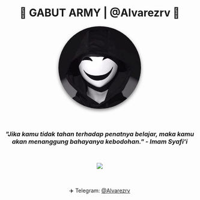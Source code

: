 <h1 align="center">🚀 GABUT ARMY | @Alvarezrv 🚀</h1>

<p align="center">
  <img src="profile.jpg" width="220" style="border-radius: 50%; box-shadow: 0 4px 8px rgba(0,0,0,0.5);">
</p>

<br>

<h3 align="center">
  <i>"Jika kamu tidak tahan terhadap penatnya belajar, maka kamu akan menanggung bahayanya kebodohan." - Imam Syafi'i</i>
</h3>

<br>

<p align="center">
  <img src="https://media.tenor.com/4B6bGkU8kVgAAAAC/sad-crying.gif" width="250">
</p>

<br>

<p align="center">
  ✈️ Telegram: <a href="https://t.me/Alvarezrv" target="_blank">@Alvarezrv</a>
</p>
